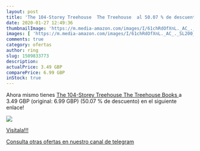 ```yaml
---
layout: post
title: 'The 104-Storey Treehouse  The Treehouse  al 50.07 % de descuento'
date: 2020-01-27 12:49:36
thumbnailImage: 'https://m.media-amazon.com/images/I/61chRdOfXnL._AC_._SL200_.jpg'
images: [ 'https://m.media-amazon.com/images/I/61chRdOfXnL._AC_._SL200_.jpg' ]
comments: true
category: ofertas
author: ring
slug: 1509833773
description:
actualPrice: 3.49 GBP
comparePrice: 6.99 GBP
inStock: true
---
```


Ahora mismo tienes [The 104-Storey Treehouse  The Treehouse Books ](https://www.amazon.co.uk/dp/1509833773/?tag=redken01-21) a 3.49 GBP (original: 6.99 GBP) (50.07 %  de descuento) en el siguiente enlace!

[![](https://m.media-amazon.com/images/I/61chRdOfXnL._AC_._SL200_.jpg)](https://www.amazon.co.uk/dp/1509833773/?tag=redken01-21)

[Visítala!!!](https://www.amazon.co.uk/dp/1509833773/?tag=redken01-21)

[Consulta otras ofertas en nuestro canal de telegram](https://t.me/s/ofertas25)
